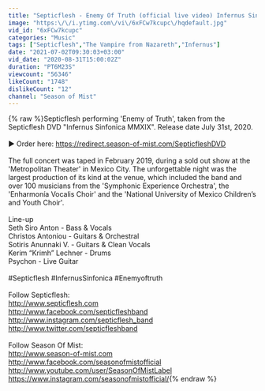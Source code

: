 ```yaml
---
title: "Septicflesh - Enemy Of Truth (official live video) Infernus Sinfonica MMXIX"
image: "https:\/\/i.ytimg.com\/vi\/6xFCw7kcupc\/hqdefault.jpg"
vid_id: "6xFCw7kcupc"
categories: "Music"
tags: ["Septicflesh","The Vampire from Nazareth","Infernus"]
date: "2021-07-02T09:30:03+03:00"
vid_date: "2020-08-31T15:00:02Z"
duration: "PT6M23S"
viewcount: "56346"
likeCount: "1748"
dislikeCount: "12"
channel: "Season of Mist"
---
```

{% raw %}Septicflesh performing 'Enemy of Truth', taken from the Septicflesh DVD &quot;Infernus Sinfonica MMXIX&quot;. Release date July 31st, 2020.<br /><br />► Order here: <a rel="nofollow" target="blank" href="https://redirect.season-of-mist.com/SepticfleshDVD">https://redirect.season-of-mist.com/SepticfleshDVD</a><br /><br />The full concert was taped in February 2019, during a sold out show at the 'Metropolitan Theater' in Mexico City. The unforgettable night was the largest production of its kind at the venue, which included the band and over 100 musicians from the 'Symphonic Experience Orchestra',  the 'Enharmonía Vocalis Choir' and the 'National University of Mexico Children’s and Youth Choir'. <br /><br />Line-up<br />Seth Siro Anton - Bass &amp; Vocals<br />Christos Antoniou - Guitars &amp; Orchestral<br />Sotiris Anunnaki V. - Guitars &amp; Clean Vocals<br />Kerim “Krimh” Lechner - Drums <br />Psychon - Live Guitar<br /><br />#Septicflesh #InfernusSinfonica #Enemyoftruth<br /><br />Follow Septicflesh:<br /><a rel="nofollow" target="blank" href="http://www.septicflesh.com">http://www.septicflesh.com</a><br /><a rel="nofollow" target="blank" href="http://www.facebook.com/septicfleshband">http://www.facebook.com/septicfleshband</a><br /><a rel="nofollow" target="blank" href="http://www.instagram.com/septicflesh_band">http://www.instagram.com/septicflesh_band</a><br /><a rel="nofollow" target="blank" href="http://www.twitter.com/septicfleshband">http://www.twitter.com/septicfleshband</a><br /><br />Follow Season Of Mist:<br /><a rel="nofollow" target="blank" href="http://www.season-of-mist.com">http://www.season-of-mist.com</a><br /><a rel="nofollow" target="blank" href="http://www.facebook.com/seasonofmistofficial">http://www.facebook.com/seasonofmistofficial</a><br /><a rel="nofollow" target="blank" href="http://www.youtube.com/user/SeasonOfMistLabel">http://www.youtube.com/user/SeasonOfMistLabel</a><br /><a rel="nofollow" target="blank" href="https://www.instagram.com/seasonofmistofficial/">https://www.instagram.com/seasonofmistofficial/</a>{% endraw %}
